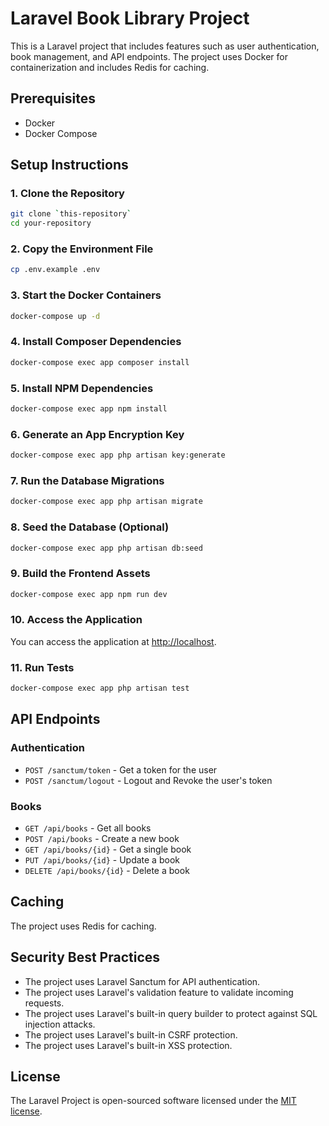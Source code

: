 # Laravel Book Library Project

This is a Laravel project that includes features such as user authentication, book management, and API endpoints. The project uses Docker for containerization and includes Redis for caching.

## Prerequisites

-   Docker
-   Docker Compose

## Setup Instructions

### 1. Clone the Repository

```sh
git clone `this-repository`
cd your-repository
```

### 2. Copy the Environment File

```sh
cp .env.example .env
```

### 3. Start the Docker Containers

```sh
docker-compose up -d
```

### 4. Install Composer Dependencies

```sh
docker-compose exec app composer install
```

### 5. Install NPM Dependencies

```sh
docker-compose exec app npm install
```

### 6. Generate an App Encryption Key

```sh
docker-compose exec app php artisan key:generate
```

### 7. Run the Database Migrations

```sh
docker-compose exec app php artisan migrate
```

### 8. Seed the Database (Optional)

```sh
docker-compose exec app php artisan db:seed
```

### 9. Build the Frontend Assets

```sh
docker-compose exec app npm run dev
```

### 10. Access the Application

You can access the application at [http://localhost](http://localhost).

### 11. Run Tests

```sh
docker-compose exec app php artisan test
```

## API Endpoints

### Authentication

-   `POST /sanctum/token` - Get a token for the user
-   `POST /sanctum/logout` - Logout and Revoke the user's token

### Books

-   `GET /api/books` - Get all books
-   `POST /api/books` - Create a new book
-   `GET /api/books/{id}` - Get a single book
-   `PUT /api/books/{id}` - Update a book
-   `DELETE /api/books/{id}` - Delete a book

## Caching

The project uses Redis for caching.

## Security Best Practices

-   The project uses Laravel Sanctum for API authentication.
-   The project uses Laravel's validation feature to validate incoming requests.
-   The project uses Laravel's built-in query builder to protect against SQL injection attacks.
-   The project uses Laravel's built-in CSRF protection.
-   The project uses Laravel's built-in XSS protection.

## License

The Laravel Project is open-sourced software licensed under the [MIT license](https://opensource.org/licenses/MIT).

```

```
